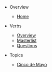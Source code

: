 <!-- _sidebar.md -->

- Overview
  - [Home](README.md)
  
- Verbs
  - [Overview](verbs/README.md)
  - [Masterlist](verbs/masterlist.md)
  - [Questions](verbs/questions.md)

- Topics
  - [Cinco de Mayo](topics/cincodemayo.md)